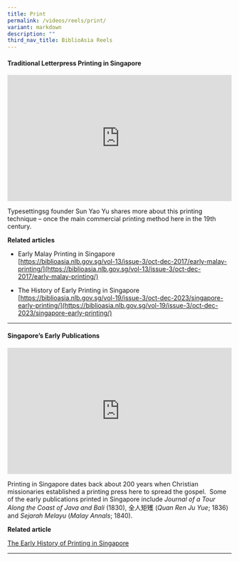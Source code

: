 ```yaml
---
title: Print
permalink: /videos/reels/print/
variant: markdown
description: ""
third_nav_title: BiblioAsia Reels
---
```

#### <b>Traditional Letterpress Printing in Singapore</b>

<style>.embed-container {position: relative; padding-bottom: 56.25%; height: 0; overflow: hidden; max-width: 100%; } .embed-container iframe, .embed-container object, .embed-container embed { position: absolute; top: 0; left: 0; width: 100%; height: 100%; }</style><div class="embed-container"><iframe src="https://www.youtube.com/embed/GYvONtxJFeo?si=PBBLlpCbvVh2o3Kx" frameborder="0" allowfullscreen=""></iframe></div>

Typesettingsg founder Sun Yao Yu shares more about this printing technique – once the main commercial printing method here in the 19th century.

<b>Related articles</b><br>

* Early Malay Printing in Singapore<br>
[https://biblioasia.nlb.gov.sg/vol-13/issue-3/oct-dec-2017/early-malay-printing/](https://biblioasia.nlb.gov.sg/vol-13/issue-3/oct-dec-2017/early-malay-printing/)

* The History of Early Printing in Singapore<br>
[https://biblioasia.nlb.gov.sg/vol-19/issue-3/oct-dec-2023/singapore-early-printing/](https://biblioasia.nlb.gov.sg/vol-19/issue-3/oct-dec-2023/singapore-early-printing/)
<hr>

#### <b>Singapore’s Early Publications</b>
 
<style>.embed-container {position: relative; padding-bottom: 56.25%; height: 0; overflow: hidden; max-width: 100%; } .embed-container iframe, .embed-container object, .embed-container embed { position: absolute; top: 0; left: 0; width: 100%; height: 100%; }</style><div class="embed-container"><iframe src="https://www.youtube.com/embed/Bfx3g3Xjqf0" frameborder="0" allowfullscreen=""></iframe></div>

Printing in Singapore dates back about 200 years when Christian missionaries established a printing press here to spread the gospel. &nbsp;Some of the early publications printed in Singapore include _Journal of a Tour Along the Coast of Java and Bali_&nbsp;(1830), 全人矩矱 (_Quan Ren Ju Yue_; 1836) and _Sejarah Melayu_ (_Malay Annals_; 1840).

<b>Related article</b><br>

[The Early History of Printing in Singapore](/vol-19/issue-3/oct-dec-2023/singapore-early-printing/)


<hr>